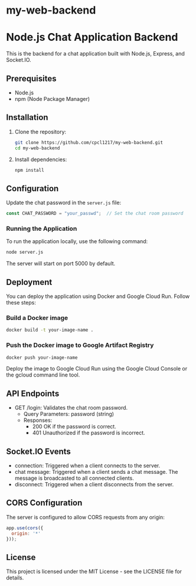 # my-web-backend

# Node.js Chat Application Backend

This is the backend for a chat application built with Node.js, Express, and Socket.IO.

## Prerequisites

- Node.js
- npm (Node Package Manager)

## Installation

1. Clone the repository:

    ```bash
    git clone https://github.com/cpcl1217/my-web-backend.git
    cd my-web-backend
    ```

2. Install dependencies:

    ```bash
    npm install
    ```

## Configuration

Update the chat password in the `server.js` file:

```javascript
const CHAT_PASSWORD = "your_passwd";  // Set the chat room password
```

### Running the Application

To run the application locally, use the following command:

```bash
node server.js
```

The server will start on port 5000 by default.

## Deployment
You can deploy the application using Docker and Google Cloud Run. Follow these steps:

### Build a Docker image

```bash
docker build -t your-image-name .
```

### Push the Docker image to Google Artifact Registry

```bash
docker push your-image-name
```

Deploy the image to Google Cloud Run using the Google Cloud Console or the gcloud command line tool.

## API Endpoints

- GET /login: Validates the chat room password.
  - Query Parameters: password (string)
  - Responses:
    - 200 OK if the password is correct.
    - 401 Unauthorized if the password is incorrect.

## Socket.IO Events

- connection: Triggered when a client connects to the server.
- chat message: Triggered when a client sends a chat message. The message is broadcasted to all connected clients.
- disconnect: Triggered when a client disconnects from the server.

## CORS Configuration

The server is configured to allow CORS requests from any origin:

```javascript
app.use(cors({
  origin: '*'
}));
```

## License

This project is licensed under the MIT License - see the LICENSE file for details.
